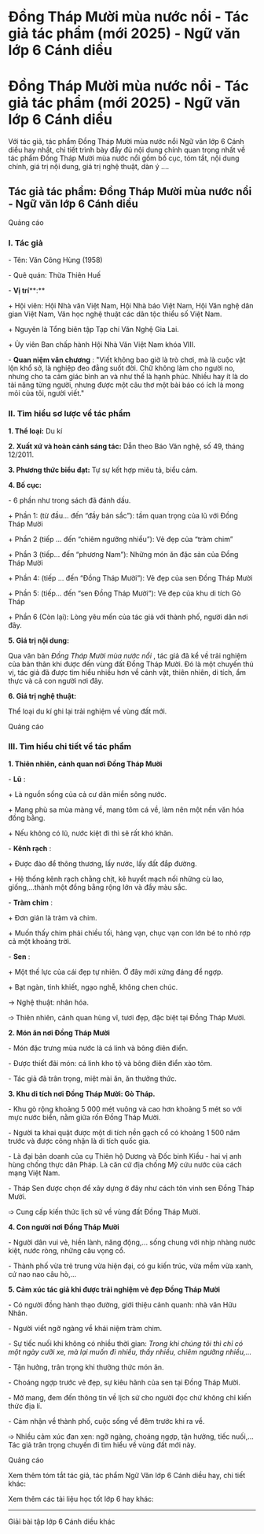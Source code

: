 # Đồng Tháp Mười mùa nước nổi - Tác giả tác phẩm (mới 2025) - Ngữ văn lớp 6 Cánh diều

# Đồng Tháp Mười mùa nước nổi - Tác giả tác phẩm (mới 2025) - Ngữ văn lớp 6 Cánh diều

Với tác giả, tác phẩm Đồng Tháp Mười mùa nước nổi Ngữ văn lớp 6 Cánh diều hay nhất, chi tiết trình bày đầy đủ nội dung chính quan trọng nhất về tác phẩm Đồng Tháp Mười mùa nước nổi gồm bố cục, tóm tắt, nội dung chính, giá trị nội dung, giá trị nghệ thuật, dàn ý ....

## Tác giả tác phẩm: Đồng Tháp Mười mùa nước nổi - Ngữ văn lớp 6 Cánh diều

Quảng cáo

### **I. Tác giả**

\- Tên: Văn Công Hùng (1958)

\- Quê quán: Thừa Thiên Huế

\- **Vị trí****:**

\+ Hội viên: Hội Nhà văn Việt Nam, Hội Nhà báo Việt Nam, Hội Văn nghệ dân gian Việt Nam, Văn học nghệ thuật các dân tộc thiểu số Việt Nam.

\+ Nguyên là Tổng biên tập Tạp chí Văn Nghệ Gia Lai.

\+ Ủy viên Ban chấp hành Hội Nhà Văn Việt Nam khóa VIII.

\- **Quan niệm văn chương** : "Viết không bao giờ là trò chơi, mà là cuộc vật lộn khổ sở, là nghiệp đeo đẳng suốt đời. Chữ không làm cho người no, nhưng cho ta cảm giác bình an và như thế là hạnh phúc. Nhiều hay ít là do tài năng từng người, nhưng được một câu thơ một bài báo có ích là mong mỏi của tôi, người viết."

### **II. Tìm hiểu sơ lược về tác phẩm**

**1\. Thể loại:** Du kí

**2\. Xuất xứ và hoàn cảnh sáng tác:** Dẫn theo Báo Văn nghệ, số 49, tháng 12/2011.

**3\. Phương thức biểu đạt:** Tự sự kết hợp miêu tả, biểu cảm.

**4\. Bố cục:**

\- 6 phần như trong sách đã đánh dấu.

\+ Phần 1: (từ đầu… đến “đầy bản sắc”): tầm quan trọng của lũ với Đồng Tháp Mười

\+ Phần 2 (tiếp … đến “chiêm ngưỡng nhiều”): Vẻ đẹp của “tràm chim”

\+ Phần 3 (tiếp… đến “phương Nam”): Những món ăn đặc sản của Đồng Tháp Mười

\+ Phần 4: (tiếp … đến “Đồng Tháp Mười”): Vẻ đẹp của sen Đồng Tháp Mười

\+ Phần 5: (tiếp… đến “sen Đồng Tháp Mười”): Vẻ đẹp của khu di tích Gò Tháp

\+ Phần 6 (Còn lại): Lòng yêu mến của tác giả với thành phố, người dân nơi đây.

**5\. Giá trị nội dung:**

Qua văn bản _Đồng Tháp Mười mùa nước nổi_ , tác giả đã kể về trải nghiệm của bản thân khi được đến vùng đất Đồng Tháp Mười. Đó là một chuyến thú vị, tác giả đã được tìm hiểu nhiều hơn về cảnh vật, thiên nhiên, di tích, ẩm thực và cả con người nơi đây.

**6\. Giá trị nghệ thuật:**

Thể loại du kí ghi lại trải nghiệm về vùng đất mới.

Quảng cáo

### **III. Tìm hiểu chi tiết về tác phẩm**

**1\. Thiên nhiên, cảnh quan nơi Đồng Tháp Mười**

\- **Lũ** : 

\+ Là nguồn sống của cả cư dân miền sông nước.

\+ Mang phù sa mùa màng về, mang tôm cá về, làm nên một nền văn hóa đồng bằng.

\+ Nếu không có lũ, nước kiệt đi thì sẽ rất khó khăn.

\- **Kênh rạch** :

\+ Được đào để thông thương, lấy nước, lấy đất đắp đường.

\+ Hệ thống kênh rạch chằng chịt, kê huyết mạch nối những cù lao, giống,...thành một đồng bằng rộng lớn và đầy màu sắc.

\- **Tràm chim** :

\+ Đơn giản là tràm và chim.

\+ Muốn thấy chim phải chiều tối, hàng vạn, chục vạn con lớn bé to nhỏ rợp cả một khoảng trời.

\- **Sen** : 

\+ Một thế lực của cái đẹp tự nhiên. Ở đây mới xứng đáng để ngợp.

\+ Bạt ngàn, tinh khiết, ngạo nghễ, không chen chúc. 

→ Nghệ thuật: nhân hóa.

➩ Thiên nhiên, cảnh quan hùng vĩ, tươi đẹp, đặc biệt tại Đồng Tháp Mười.

**2\. Món ăn nơi Đồng Tháp Mười**

\- Món đặc trưng mùa nước là cá linh và bông điên điển.

\- Được thiết đãi món: cá linh kho tộ và bông điên điển xào tôm.

\- Tác giả đã trân trọng, miệt mài ăn, ăn thưởng thức.

**3\. Khu di tích nơi Đồng Tháp Mười: Gò Tháp.**

\- Khu gò rộng khoảng 5 000 mét vuông và cao hơn khoảng 5 mét so với mực nước biển, nằm giữa rốn Đồng Tháp Mười.

\- Người ta khai quật được một di tích nền gạch cổ có khoảng 1 500 năm trước và được công nhận là di tích quốc gia.

\- Là đại bản doanh của cụ Thiên hộ Dương và Đốc binh Kiều - hai vị anh hùng chống thực dân Pháp. Là căn cứ địa chống Mỹ cứu nước của cách mạng Việt Nam.

\- Tháp Sen được chọn để xây dựng ở đây như cách tôn vinh sen Đồng Tháp Mười.

➩ Cung cấp kiến thức lịch sử về vùng đất Đồng Tháp Mười.

**4\. Con người nơi Đồng Tháp Mười**

\- Người dân vui vẻ, hiền lành, năng động,... sống chung với nhịp nhàng nước kiệt, nước ròng, những câu vọng cổ.

\- Thành phố vừa trẻ trung vừa hiện đại, có gu kiến trúc, vừa mềm vừa xanh, cứ nao nao câu hò,...

**5\. Cảm xúc tác giả khi được trải nghiệm vẻ đẹp Đồng Tháp Mười**

\- Có người đồng hành thạo đường, giới thiệu cảnh quanh: nhà văn Hữu Nhân.

\- Người viết ngỡ ngàng về khái niệm tràm chim. 

\- Sự tiếc nuối khi không có nhiều thời gian: _Trong khi chúng tôi thì chỉ có một ngày cưỡi xe, mà lại muốn đi nhiều, thấy nhiều, chiêm ngưỡng nhiều,..._

\- Tận hưởng, trân trọng khi thưởng thức món ăn.

\- Choáng ngợp trước vẻ đẹp, sự kiêu hãnh của sen tại Đồng Tháp Mười.

\- Mở mang, đem đến thông tin về lịch sử cho người đọc chứ không chỉ kiến thức địa lí.

\- Cảm nhận về thành phố, cuộc sống về đêm trước khi ra về.

➩ Nhiều cảm xúc đan xen: ngỡ ngàng, choáng ngợp, tận hưởng, tiếc nuối,... Tác giả trân trọng chuyến đi tìm hiểu về vùng đất mới này.

Quảng cáo

Xem thêm tóm tắt tác giả, tác phẩm Ngữ Văn lớp 6 Cánh diều hay, chi tiết khác:

Xem thêm các tài liệu học tốt lớp 6 hay khác:

* * *

Giải bài tập lớp 6 Cánh diều khác
